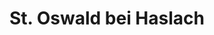 ---
title: St. Oswald bei Haslach
url: /st-oswald-bei-haslach/
latitude: 48.607
longitude: 14.028
---